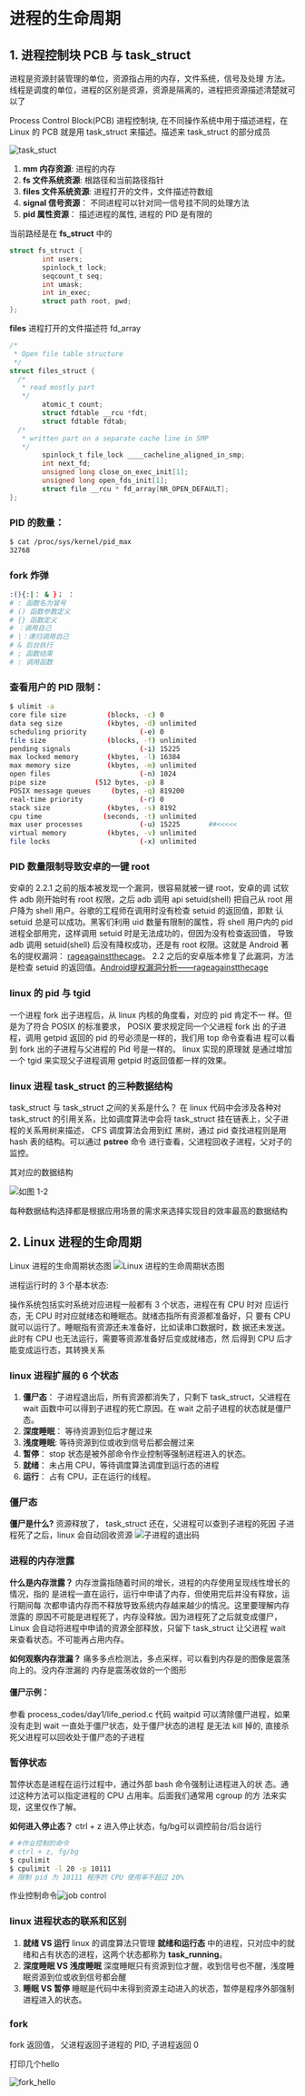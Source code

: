# 进程的生命周期

## 1. 进程控制块 PCB 与 task_struct

进程是资源封装管理的单位，资源指占用的内存，文件系统，信号及处理
方法。线程是调度的单位，进程的区别是资源，资源是隔离的，进程把资源描述清楚就可以了

Process Control Block(PCB) 进程控制块, 在不同操作系统中用于描述进程，在 Linux 的 PCB 就是用 task_struct 来描述。描述来 task_struct 的部分成员

![task_stuct][1]

1. **mm 内存资源**: 进程的内存
1. **fs 文件系统资源**: 根路径和当前路径指针
1. **files 文件系统资源**: 进程打开的文件，文件描述符数组
1. **signal 信号资源**： 不同进程可以针对同一信号挂不同的处理方法
1. **pid 属性资源**： 描述进程的属性, 进程的 PID 是有限的

当前路经是在 **fs_struct** 中的

```c
struct fs_struct {
        int users;
        spinlock_t lock;
        seqcount_t seq;
        int umask;
        int in_exec;
        struct path root, pwd;
};
```

**files**  进程打开的文件描述符 fd_array

```c
/*
 * Open file table structure
 */
struct files_struct {
  /*
   * read mostly part
   */
        atomic_t count;
        struct fdtable __rcu *fdt;
        struct fdtable fdtab;
  /*
   * written part on a separate cache line in SMP
   */
        spinlock_t file_lock ____cacheline_aligned_in_smp;
        int next_fd;
        unsigned long close_on_exec_init[1];
        unsigned long open_fds_init[1];
        struct file __rcu * fd_array[NR_OPEN_DEFAULT];
};
```

### PID 的数量：

```bash
$ cat /proc/sys/kernel/pid_max
32768
```

### fork 炸弹

```bash
:(){:|： & }； ：
# : 函数名为冒号
# () 函数参数定义
# {} 函数定义
# ：调用自己
# |：递归调用自己
# & 后台执行
# ; 函数结束
# : 调用函数
```

### 查看用户的 PID 限制：

```bash
$ ulimit -a
core file size          (blocks, -c) 0
data seg size           (kbytes, -d) unlimited
scheduling priority             (-e) 0
file size               (blocks, -f) unlimited
pending signals                 (-i) 15225
max locked memory       (kbytes, -l) 16384
max memory size         (kbytes, -m) unlimited
open files                      (-n) 1024
pipe size            (512 bytes, -p) 8
POSIX message queues     (bytes, -q) 819200
real-time priority              (-r) 0
stack size              (kbytes, -s) 8192
cpu time               (seconds, -t) unlimited
max user processes              (-u) 15225       ##<<<<<
virtual memory          (kbytes, -v) unlimited
file locks                      (-x) unlimited
```

### PID 数量限制导致安卓的一键 root

安卓的 2.2.1 之前的版本被发现一个漏洞，很容易就被一键 root，安卓的调
试软件 adb 刚开始时有 root 权限，之后 adb 调用 api setuid(shell) 把自己从 root
用户降为 shell 用户。谷歌的工程师在调用时没有检查 setuid 的返回值，即默
认 setuid 总是可以成功。黑客们利用 uid 数量有限制的属性，将 shell 用户内的
pid 进程全部用完，这样调用 setuid 时是无法成功的，但因为没有检查返回值，
导致 adb 调用 setuid(shell) 后没有降权成功，还是有 root 权限。这就是 Android
著名的提权漏洞： [rageagainstthecage](https://blog.csdn.net/21cnbao/article/details/19040451)。
2.2 之后的安卓版本修复了此漏洞，方法是检查 setuid 的返回值。[Android提权漏洞分析——rageagainstthecage](https://blog.csdn.net/feglass/article/details/46403501)

### linux 的 pid 与 tgid

一个进程 fork 出子进程后，从 linux 内核的角度看，对应的 pid 肯定不一
样。但是为了符合 POSIX 的标准要求， POSIX 要求规定同一个父进程 fork 出
的子进程，调用 getpid 返回的 pid 的号必须是一样的，我们用 top 命令查看进
程可以看到 fork 出的子进程与父进程的 Pid 号是一样的。 linux 实现的原理就
是通过增加一个 tgid 来实现父子进程调用 getpid 时返回值都一样的效果。

### linux 进程 task_struct 的三种数据结构

task_struct 与 task_struct 之间的关系是什么？
在 linux 代码中会涉及各种对 task_struct 的引用关系，比如调度算法中会将
task_struct 挂在链表上，父子进程的关系用树来描述， CFS 调度算法会用到红
黑树，通过 pid 查找进程则是用 hash 表的结构。可以通过 **pstree** 命令
进行查看，父进程回收子进程，父对子的监控。

其对应的数据结构

![如图 1-2][2]

每种数据结构选择都是根据应用场景的需求来选择实现目的效率最高的数据结构

## 2. Linux 进程的生命周期

Linux 进程的生命周期状态图 ![Linux 进程的生命周期状态图][3]

进程运行时的 3 个基本状态:

操作系统包括实时系统对应进程一般都有 3 个状态，进程在有 CPU 时对
应运行态，无 CPU 时对应就绪态和睡眠态。就绪态指所有资源都准备好，只
要有 CPU 就可以运行了。睡眠指有资源还未准备好，比如读串口数据时，数
据还未发送。此时有 CPU 也无法运行，需要等资源准备好后变成就绪态，然
后得到 CPU 后才能变成运行态，其转换关系

### linux 进程扩展的 6 个状态

1. **僵尸态**： 子进程退出后，所有资源都消失了，只剩下 task_struct，父进程在 wait 函数中可以得到子进程的死亡原因。在 wait 之前子进程的状态就是僵尸态。
2. **深度睡眠**： 等待资源到位后才醒过来
3. **浅度睡眠**: 等待资源到位或收到信号后都会醒过来
4. **暂停**： stop 状态是被外部命令作业控制等强制进程进入的状态。
5. **就绪**： 未占用 CPU，等待调度算法调度到运行态的进程
6. **运行**： 占有 CPU，正在运行的线程。

### 僵尸态

**僵尸是什么?**
资源释放了， task_struct 还在，父进程可以查到子进程的死因
子进程死了之后，linux 会自动回收资源
![子进程的退出码][4]

### 进程的内存泄露

**什么是内存泄露？**
内存泄露指随着时间的增长，进程的内存使用呈现线性增长的情况，指的
是进程一直在运行，运行中申请了内存，但使用完后并没有释放，运行期间每
次都申请内存而不释放导致系统内存越来越少的情况。这里要理解内存泄露的
原因不可能是进程死了，内存没释放。因为进程死了之后就变成僵尸， Linux
会自动将进程中申请的资源全部释放，只留下 task_struct 让父进程 wait 
来查看状态。不可能再占用内存。

**如何观察内存泄漏？**
痛多多点检测法，多点采样，可以看到内存是的图像是震荡向上的。没内存泄漏的
内存是震荡收敛的一个图形

#### 僵尸示例：

参看 process_codes/day1/life_period.c 代码
waitpid 可以清除僵尸进程，如果没有走到 wait 一直处于僵尸状态，处于僵尸状态的进程
是无法 kill 掉的, 直接杀死父进程可以回收处于僵尸态的子进程

### 暂停状态

暂停状态是进程在运行过程中，通过外部 bash 命令强制让进程进入的状
态。通过这种方法可以指定进程的 CPU 占用率。后面我们通常用 cgroup 的方
法来实现，这里仅作了解。

**如何进入停止态？** ctrl + z 进入停止状态，fg/bg可以调控前台/后台运行

```bash
# #作业控制的命令
# ctrl + z, fg/bg
$ cpulimit
$ cpulimit -l 20 -p 10111
# 限制 pid 为 10111 程序的 CPU 使用率不超过 20%
```

作业控制命令![job control][5]

### linux 进程状态的联系和区别

1. **就绪 VS 运行** linux 的调度算法只管理 **就绪和运行态** 中的进程，只对应中的就绪和占有状态的进程，这两个状态都称为 **task_running**。
2. **深度睡眠 VS 浅度睡眠** 深度睡眠只有资源到位才醒，收到信号也不醒，浅度睡眠资源到位或收到信号都会醒
3. **睡眠 VS 暂停** 睡眠是代码中未得到资源主动进入的状态，暂停是程序外部强制进程进入的状态。

### fork

fork 返回值， 父进程返回子进程的 PID, 子进程返回 0

打印几个hello

![fork_hello][6]

[1]: images/1_01.jpg "task_struct 结构体信息"
[2]: images/1_02.jpg "task_struct 链接的三种数据结构"
[3]: images/1_03.jpg "Linux 进程的生命周期状态图"
[4]: images/1_04.jpg "子进程的退出码"
[5]: images/1_05.jpg "作业控制的命令"
[6]: images/1_06.jpg "fork hello"